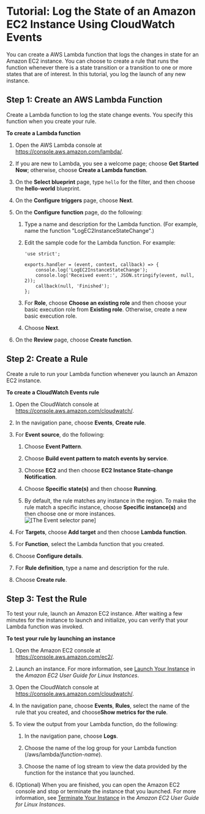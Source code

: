 # Tutorial: Log the State of an Amazon EC2 Instance Using CloudWatch Events<a name="LogEC2InstanceState"></a>

You can create a AWS Lambda function that logs the changes in state for an Amazon EC2 instance\. You can choose to create a rule that runs the function whenever there is a state transition or a transition to one or more states that are of interest\. In this tutorial, you log the launch of any new instance\.

## Step 1: Create an AWS Lambda Function<a name="ec2-create-lambda-function"></a>

Create a Lambda function to log the state change events\. You specify this function when you create your rule\.

**To create a Lambda function**

1. Open the AWS Lambda console at [https://console\.aws\.amazon\.com/lambda/](https://console.aws.amazon.com/lambda/)\.

1. If you are new to Lambda, you see a welcome page; choose **Get Started Now**; otherwise, choose **Create a Lambda function**\.

1. On the **Select blueprint** page, type `hello` for the filter, and then choose the **hello\-world** blueprint\.

1. On the **Configure triggers** page, choose **Next**\.

1. On the **Configure function** page, do the following:

   1. Type a name and description for the Lambda function\. \(For example, name the function "LogEC2InstanceStateChange"\.\) 

   1. Edit the sample code for the Lambda function\. For example:

      ```
      'use strict';
      
      exports.handler = (event, context, callback) => {
          console.log('LogEC2InstanceStateChange');
          console.log('Received event:', JSON.stringify(event, null, 2));
          callback(null, 'Finished');
      };
      ```

   1. For **Role**, choose **Choose an existing role** and then choose your basic execution role from **Existing role**\. Otherwise, create a new basic execution role\.

   1. Choose **Next**\.

1. On the **Review** page, choose **Create function**\.

## Step 2: Create a Rule<a name="ec2-create-rule"></a>

Create a rule to run your Lambda function whenever you launch an Amazon EC2 instance\.

**To create a CloudWatch Events rule**

1. Open the CloudWatch console at [https://console\.aws\.amazon\.com/cloudwatch/](https://console.aws.amazon.com/cloudwatch/)\.

1. In the navigation pane, choose **Events**, **Create rule**\.

1. For **Event source**, do the following:

   1. Choose **Event Pattern**\.

   1. Choose **Build event pattern to match events by service**\.

   1. Choose **EC2** and then choose **EC2 Instance State\-change Notification**\.

   1. Choose **Specific state\(s\)** and then choose **Running**\.

   1. By default, the rule matches any instance in the region\. To make the rule match a specific instance, choose **Specific instance\(s\)** and then choose one or more instances\.  
![\[The Event selector pane\]](http://docs.aws.amazon.com/AmazonCloudWatch/latest/events/images/log_stateec2_using_CWE_1.PNG)

1. For **Targets**, choose **Add target** and then choose **Lambda function**\.

1. For **Function**, select the Lambda function that you created\.

1. Choose **Configure details**\.

1. For **Rule definition**, type a name and description for the rule\.

1. Choose **Create rule**\.

## Step 3: Test the Rule<a name="ec2-test-rule"></a>

To test your rule, launch an Amazon EC2 instance\. After waiting a few minutes for the instance to launch and initialize, you can verify that your Lambda function was invoked\.

**To test your rule by launching an instance**

1. Open the Amazon EC2 console at [https://console\.aws\.amazon\.com/ec2/](https://console.aws.amazon.com/ec2/)\.

1. Launch an instance\. For more information, see [Launch Your Instance](http://docs.aws.amazon.com/AWSEC2/latest/UserGuide/LaunchingAndUsingInstances.html) in the *Amazon EC2 User Guide for Linux Instances*\.

1. Open the CloudWatch console at [https://console\.aws\.amazon\.com/cloudwatch/](https://console.aws.amazon.com/cloudwatch/)\.

1. In the navigation pane, choose **Events**, **Rules**, select the name of the rule that you created, and choose**Show metrics for the rule**\.

1. To view the output from your Lambda function, do the following:

   1. In the navigation pane, choose **Logs**\.

   1. Choose the name of the log group for your Lambda function \(/aws/lambda/*function\-name*\)\.

   1. Choose the name of log stream to view the data provided by the function for the instance that you launched\.

1. \(Optional\) When you are finished, you can open the Amazon EC2 console and stop or terminate the instance that you launched\. For more information, see [Terminate Your Instance](http://docs.aws.amazon.com/AWSEC2/latest/UserGuide/terminating-instances.html) in the *Amazon EC2 User Guide for Linux Instances*\.
